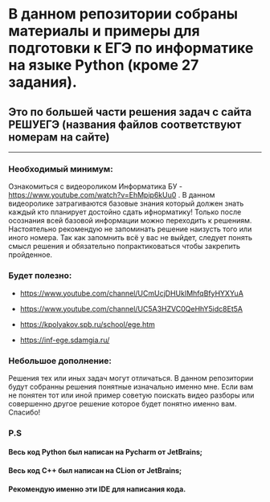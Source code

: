 # **В данном репозитории собраны материалы и примеры для подготовки к ЕГЭ по информатике на языке Python (кроме 27 задания).**

## **Это по большей части решения задач с сайта РЕШУЕГЭ (названия файлов соответствуют номерам на сайте)**
____

### Необходимый минимум:
Ознакомиться с видеороликом Информатика БУ - https://www.youtube.com/watch?v=EhMpip6kUu0
. В данном видеоролике затрагиваются базовые знания который должен знать каждый кто планирует достойно сдать ифнорматику!
Только после осознания всей базовой информации можно переходить к решениям.
Настоятельно рекомендую не запоминать решение наизусть того или иного номера. Так как запомнить всё у вас не выйдет, следует понять смысл решения и обязательно попрактиковаться чтобы закрепить пройденное.


### **Будет полезно:**
 + https://www.youtube.com/channel/UCmUcjDHUkIMhfqBfyHYXYuA
  
 + https://www.youtube.com/channel/UC5A3HZVC0QeHhY5idc8Et5A

 + https://kpolyakov.spb.ru/school/ege.htm

 + https://inf-ege.sdamgia.ru/


### Небольшое дополнение:
Решения тех или иных задач могут отличаться. В данном репозитории будут собранны решения понятные изначально именно мне. Если вам не понятен тот или иной пример советую поискать видео разборы или совершенно другое решение которое будет понятно именно вам. Спасибо!

### **P.S**

#### Весь код Python был написан на Pycharm от JetBrains;
#### Весь код C++ был написан на CLion от JetBrains;
#### Рекомендую именно эти IDE для написания кода.
